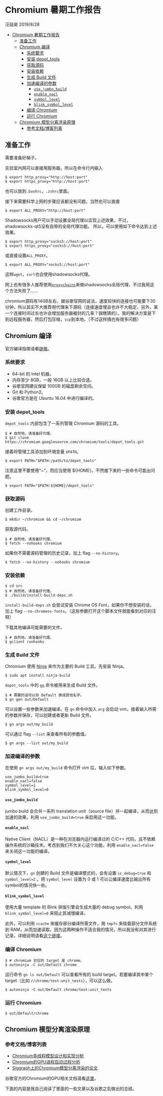 # Chromium 暑期工作报告

汪喆昊 2019/8/28

- [Chromium 暑期工作报告](#chromium-暑期工作报告)
  - [准备工作](#准备工作)
  - [Chromium 编译](#chromium-编译)
    - [系统要求](#系统要求)
    - [安装 depot_tools](#安装-depot_tools)
    - [获取源码](#获取源码)
    - [安装依赖](#安装依赖)
    - [生成 Build 文件](#生成-build-文件)
    - [加速编译的参数](#加速编译的参数)
      - [`use_jumbo_build`](#use_jumbo_build)
      - [`enable_nacl`](#enable_nacl)
      - [`symbol_level`](#symbol_level)
      - [`blink_symbol_level`](#blink_symbol_level)
    - [编译 Chromium](#编译-chromium)
    - [运行 Chromium](#运行-chromium)
  - [Chromium 模型分离渲染原理](#chromium-模型分离渲染原理)
    - [参考文档/博客列表](#参考文档博客列表)

## 准备工作

需要准备好梯子。

实验室内网可以直接用服务器，所以在命令行内输入

```shell
$ export http_proxy="http://host:port"
$ export https_proxy="http://host:port"
```

也可以放到`.bashrc`，`.zshrc`里面。

接下来需要科学上网的步骤应该都没有问题。当然也可以直接

```shell
$ export ALL_PROXY="http://host:port"
```

Shadowsocks用户可以手动设置全局代理以实现上述效果，不过，shadowsocks-qt5没有自带的全局代理功能。
所以，可以使用如下命令达到上述效果。

```shell
$ export http_proxy="socks5://host:port"
$ export https_proxy="socks5://host:port"
```

或直接设置`ALL_PROXY`。

```shell
$ export ALL_PROXY="socks5://host:port"
```

这样`wget`，`curl`也会使用shadowsocks代理。

网上也有很多人推荐使用[`proxychains`](https://blog.fazero.me/2015/08/31/%E5%88%A9%E7%94%A8proxychains%E5%9C%A8%E7%BB%88%E7%AB%AF%E4%BD%BF%E7%94%A8socks5%E4%BB%A3%E7%90%86/)来做shadowsocks全局代理，不过我用这个方法失败了......

chromium源码有14GB左右，据谷歌官网的说法，速度较快的连接也可能要下30分钟，所以其实不大推荐用代理来下源码（连接速度慢且也许不大稳定，另外，某一个连接时间过长也许会增加服务器被封的几率？我瞎猜的）。我的解决方案是下到远程服务器，然后打包压缩，`scp`到本地。（不过这样搞也有很多问题）

## Chromium 编译

官方编译指南请看[链接](https://chromium.googlesource.com/chromium/src/+/master/docs/linux_build_instructions.md)。

### 系统要求

- 64-bit 的 Intel 机器。
- 内存至少 8GB，一般 16GB 以上比较合适。
- 谷歌官网建议保留 100GB 的磁盘剩余空间。
- Git 和 Python2。
- 谷歌官方是在 Ubuntu 16.04 中进行编译的。

### 安装 depot_tools

`depot_tools` 内部包含了一系列管理 Chromium 源码的工具。

```shell
$ # 自然地，请准备好代理。
$ git clone https://chromium.googlesource.com/chromium/tools/depot_tools.git
```

接着将管理工具添加到环境变量 `$PATH`。

```shell
$ export PATH="$PATH:/path/to/depot_tools"
```

注意这里不要使用“~”，而应当使用 ${HOME}，不然接下来的一些命令可能出问题。

```shell
$ export PATH="$PATH:${HOME}/depot_tools"
```

### 获取源码

创建工作目录。

```shell
$ mkdir ~/chromium && cd ~/chromium
```

获取源代码。

```shell
$ # 自然地，请准备好代理。
$ fetch --nohooks chromium
```

如果你不需要源码管理的历史记录，加上 flag `--no-history`。

```
$ fetch --no-history --nohooks chromium
```

### 安装依赖

```shell
$ cd src
$ # 自然地，请准备好代理。
$ ./build/install-build-deps.sh
```

`install-build-deps.sh` 会尝试安装 Chrome OS Font，如果你不想安装的话，加上 flag `--no-chromeos-fonts`。（这些参数打开这个脚本文件就能看到对应的注释）

下载其他编译可能需要的文件。

```shell
$ # 自然地，请准备好代理。
$ gclient runhooks
```

### 生成 Build 文件

Chromium 使用 [Ninja](https://ninja-build.org/) 来作为主要的 Build 工具。先安装 Ninja。

```shell
$ sudo apt install ninja-build
```

`depot_tools` 中的 [`gn`](https://gn.googlesource.com/gn/+/master/docs/quick_start.md) 命令被用来生成 Build 文件。

```shell
$ # 需要的话可以将 Default 换成其他名字。
$ gn gen out/Default
```

可以设置一些参数来加速编译。在 `gn` 命令中加入 `arg` 会启动 vim，接着输入所需的参数并保存，可以创建或者更新 Build 文件。

```shell
$ gn args out/my_build
```

可以通过 flag `--list` 来查看所有的参数值。

```shell
$ gn args --list out/my_build
```

### 加速编译的参数

在使用 `gn args out/my_build` 命令打开 vim 后，输入如下参数。

    use_jumbo_build=true
    enable_nacl=false
    symbol_level=1
    blink_symbol_level=0

#### `use_jumbo_build`

jumbo build 会合并一系列 translation unit（source file）并一起编译，从而达到加速的效果。利用 `use_jumbo_build=true` 来启用这一功能。

#### `enable_nacl`

Native Client（NACL）是一种在浏览器内运行编译过的 C/C++ 代码，且不依赖操作系统的沙箱技术。考虑到我们不大关心这个功能，利用 `enable_nacl=false
` 来关闭这一功能的编译。

#### `symbol_level`

默认情况下，`gn` 创建的 Build 文件是编译模式的，会有设置 `is_debug=true` 和 `symbol_level=2` 。把 `symbol_level` 设置为 0 或 1 可以让编译速度比输出所有symbol的情况快一些。

#### `blink_symbol_level`

使用大量 template 的 Blink 排版引擎会生成大量的 debug symbol。利用 `blink_symbol_level=0` 来阻止其减慢编译。

此外，可以利用 `ccache` 来缓存部分编译所需文件，用 `tmpfs` 来挂载部分文件系统到 RAM，从而加速读取。因为这两种操作不适合我的情况，所以我没有对其进行记录。详细说明请看[这个链接](https://chromium.googlesource.com/chromium/src/+/master/docs/linux_build_instructions.md#faster-builds)。

### 编译 Chromium

```shell
$ # chromium 对应的 target 是 chrome。
$ autoninja -C out/Default chrome
```

运行命令 `gn ls out/Default` 可以查看所有的 build target。若要编译其中某个 target（比如 `//chrome/test:unit_tests`），可以这么做。

```shell
$ autoninja -C out/Default chrome/test:unit_tests
```

### 运行 Chromium

```shell
$ out/Default/chrome
```

## Chromium 模型分离渲染原理

### 参考文档/博客列表

- [Chromium多线程模型设计和实现分析](https://blog.csdn.net/luoshengyang/article/details/46855395)
- [Chromium的GPU进程启动过程分析](https://blog.csdn.net/Luoshengyang/article/details/48123761)
- [Siggraph上的Chromium模型分离渲染的论文](https://graphics.stanford.edu/papers/cr/cr_lowquality.pdf)

谷歌官方的Chromium的GPU相关文档请看[这里](https://www.chromium.org/developers/design-documents/chromium-graphics)。

下面的内容是我自己阅读了里面的一些文章以及谷歌之后做出的总结。

